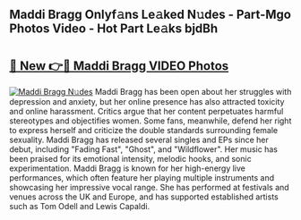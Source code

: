 ## Maddi Bragg Onlyf𝚊ns Le𝚊ked N𝚞des - Part-Mgo Photos Video - Hot Part Le𝚊ks bjdBh

# <h2><a href="http://ab20189.deff.icu/?id=Maddi+Bragg">🔗 New 👉🔴 Maddi Bragg VIDEO Photos</a></h2>

[![Maddi Bragg N𝚞des](https://i.imgur.com/rIISA9y.gif)](http://ab20189.deff.icu/?id=Maddi+Bragg)
Maddi Bragg has been open about her struggles with depression and anxiety, but her online presence has also attracted toxicity and online harassment. Critics argue that her content perpetuates harmful stereotypes and objectifies women. Some fans, meanwhile, defend her right to express herself and criticize the double standards surrounding female sexuality. Maddi Bragg has released several singles and EPs since her debut, including "Fading Fast", "Ghost", and "Wildflower". Her music has been praised for its emotional intensity, melodic hooks, and sonic experimentation. Maddi Bragg is known for her high-energy live performances, which often feature her playing multiple instruments and showcasing her impressive vocal range. She has performed at festivals and venues across the UK and Europe, and has supported established artists such as Tom Odell and Lewis Capaldi.
